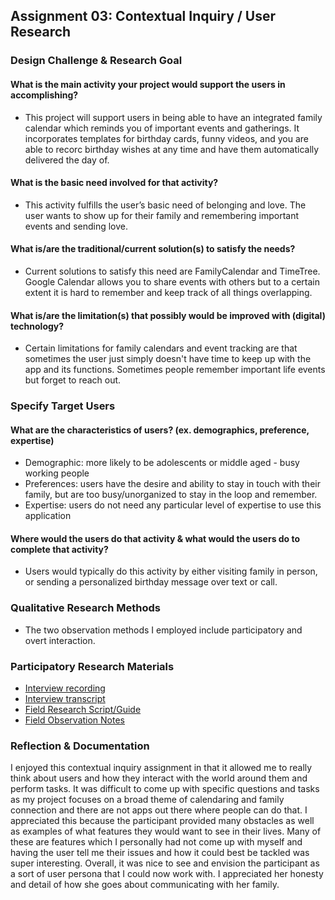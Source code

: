 ## Assignment 03: Contextual Inquiry / User Research

### Design Challenge & Research Goal
#### What is the main activity your project would support the users in accomplishing?
- This project will support users in being able to have an integrated family calendar which reminds you of important events and gatherings. It incorporates templates for birthday cards, funny videos, and you are able to recorc birthday wishes at any time and have them automatically delivered the day of. 

#### What is the basic need involved for that activity?
- This activity fulfills the user’s basic need of belonging and love. The user wants to show up for their family and remembering important events and sending love.

#### What is/are the traditional/current solution(s) to satisfy the needs?
- Current solutions to satisfy this need are FamilyCalendar and TimeTree. Google Calendar allows you to share events with others but to a certain extent it is hard to remember and keep track of all things overlapping.

#### What is/are the limitation(s) that possibly would be improved with (digital) technology?
- Certain limitations for family calendars and event tracking are that sometimes the user just simply doesn't have time to keep up with the app and its functions. Sometimes people remember important life events but forget to reach out. 

### Specify Target Users

#### What are the characteristics of users? (ex. demographics, preference, expertise)
- Demographic: more likely to be adolescents or middle aged - busy working people
- Preferences: users have the desire and ability to stay in touch with their family, but are too busy/unorganized to stay in the loop and remember. 
- Expertise: users do not need any particular level of expertise to use this application

#### Where would the users do that activity & what would the users do to complete that activity?
- Users would typically do this activity by either visiting family in person, or sending a personalized birthday message over text or call.

### Qualitative Research Methods
- The two observation methods I employed include participatory and overt interaction.

### Participatory Research Materials
- [Interview recording](https://drive.google.com/file/d/102C5pCaoeeftC3gd5Alz5vI5Q32IVbJA/view?usp=sharing)
- [Interview transcript](https://docs.google.com/document/d/1Ss1C9Qi_zgRDK3FeXVUUkvReRon8WSjSxQtJatoxAX4/edit?usp=sharing)
- [Field Research Script/Guide](https://docs.google.com/document/d/1jgjg8hER1EVOIHYRacZM9JRMhfe9eZr1iA3MFi-smj4/edit?usp=sharing)
- [Field Observation Notes](https://docs.google.com/document/d/1tyB8VlLeq1Qm8Mq7855_v6mUYBrhGxqy6fgutSkkg_s/edit?usp=sharing)

### Reflection & Documentation
I enjoyed this contextual inquiry assignment in that it allowed me to  really think about users and how they interact with the world around them and perform tasks. It was difficult to come up with specific questions and tasks as my project focuses on a broad theme of calendaring and family connection and there are not apps out there where people can do that. I appreciated this because the participant provided many obstacles as well as examples of what features they would want to see in their lives. Many of these are features which I personally had not come up with myself and having the user tell me their issues and how it could best be tackled was super interesting. Overall, it was nice to see and envision the participant as a sort of user persona that I could now work with. I appreciated her honesty and detail of how she goes about communicating with her family. 
